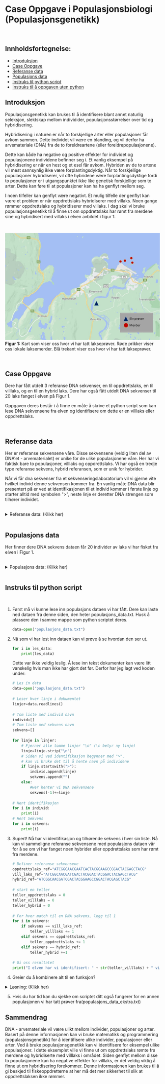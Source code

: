 # Case Oppgave i Populasjonsbiologi (Populasjonsgenetikk)

<br/>

## **Innholdsfortegnelse:**

* [Introduksjon](#introduksjon)
* [Case Oppgave](#case-oppgave)
* [Referanse data](#referanse-data)
* [Populasjons data](#populasjons-data)
* [Instruks til python script](#instruks-til-python-script)
* [Instruks til å oppgaven uten python](#instruks-til-å-oppgaven-uten-python)

## Introduksjon

Populasjonsgenetikk kan brukes til å identifisere blant annet naturlig seleksjon, slektskap mellom individider, populasjonsstørrelser over tid og hybridisering. 

Hybridisering i naturen er når to forskjellige arter eller populasjoner får avkom sammen. Dette individet vil være en blanding, og vil derfor ha arvemateriale (DNA) fra de to foreldreartene (eller foreldrepopulasjonene). 

Dette kan både ha negative og positive effekter for individet og populasjonene individene befinner seg i. Et vanlig eksempel på hybridisering er når en hest og et esel får avkom. Hybriden av de to artene vil mest sannsynlig ikke være forplantingsdyktig. Når to forskjellige populasjoner hybridiserer, vil ofte hybridene være forplantingsdyktige fordi to populasjoner er i utgangspunktet ikke like genetisk forskjellige som to arter. Dette kan føre til at populasjoner kan ha ha genflyt mellom seg. 

I noen tilfeller kan genflyt være negativt. Et mulig tilfelle der genflyt kan være et problem er når oppdrettslaks hybridiserer med villaks. Noen gange rømmer oppdrettslaks og hybridiserer med villaks. I dag skal vi bruke populasjonsgenetikk til å finne ut om oppdrettslaks har rømt fra merdene sine og hybridisert med villaks i elven avbildet i figur 1.



<br/>

![Some text.](kart.jpg)
**Figur 1:** Kart som viser oss hvor vi har tatt lakseprøver. Røde prikker viser oss lokale laksemerder. Blå trekant viser oss hvor vi har tatt lakseprøver. 


<br/>

## Case Oppgave

Dere har fått utdelt 3 referanse DNA sekvenser, en til oppdrettslaks, en til villlaks, og en til en hybrid laks. Dere har også fått utdelt DNA sekvenser til 20 laks fanget i elven på Figur 1. 

Oppgaven deres består i å finne en måte å skrive et python script som kan lese DNA sekvensene fra elven og identifisere om dette er en villlaks eller oppdrettslaks.

<br/>

## Referanse data

Her er referanse sekvensene våre. Disse sekvensene (veldig liten del av DNA'et - arvematerialet) er unike for de ulike populasjonene våre. Her har vi faktisk bare to populasjoner, villlaks og oppdrettslaks. Vi har også en tredje type referanse sekvens, hybrid referansen, som er unik for hybrider.

Når vi får dna sekvenser fra et sekvenseringslaboratorium vil vi gjerne vite hvilket individ denne sekvensen kommer fra. En vanlig måte DNA data blir presentert på er ved at identifikasjonen til et individ kommer i første linje og starter alltid med symbolen ">", neste linje er deretter DNA strengen som tilhører individet. 

<br/>

<details>
<summary>Referanse data: (Klikk her)</summary>
<br>

    >Vill_laks_referanse
    ATCGGCAACGAATCACTACGGAAGCCGGACTACGAGCTACG
    >Oppdretts_laks_referanse
    ATCGGCAACGATCGACTACGGACTACGGACTACGAGCTACG
    >hybrid_ref
    ATCGGCAACGATCGACTACGGAAGCCGGACTACGAGCTACG"
    
</details>

<br/>


## Populasjons data

Her finner dere DNA sekvens dataen får 20 individer av laks vi har fisket fra elven i Figur 1.

<br/>

<details>
<summary>Populasjons data: (Klikk her)</summary>
<br>

    >Laks1
    ATCGGCAACGATCGACTACGGACTACGGACTACGAGCTACG
    >Laks2
    ATCGGCAACGATCGACTACGGACTACGGACTACGAGCTACG
    >Laks3
    ATCGGCAACGATCGACTACGGACTACGGACTACGAGCTACG
    >Laks4
    ATCGGCAACGATCGACTACGGACTACGGACTACGAGCTACG
    >Laks5
    ATCGGCAACGATCGACTACGGACTACGGACTACGAGCTACG
    >Laks6
    ATCGGCAACGATCGACTACGGACTACGGACTACGAGCTACG
    >Laks7
    ATCGGCAACGATCGACTACGGACTACGGACTACGAGCTACG
    >Laks8
    ATCGGCAACGAATCACTACGGAAGCCGGACTACGAGCTACG
    >Laks9
    ATCGGCAACGATCGACTACGGACTACGGACTACGAGCTACG
    >Laks10
    ATCGGCAACGATCGACTACGGACTACGGACTACGAGCTACG
    >Laks11
    ATCGGCAACGATCGACTACGGACTACGGACTACGAGCTACG
    >Laks12
    ATCGGCAACGATCGACTACGGACTACGGACTACGAGCTACG
    >Laks13
    ATCGGCAACGATCGACTACGGACTACGGACTACGAGCTACG
    >Laks14
    ATCGGCAACGATCGACTACGGACTACGGACTACGAGCTACG
    >Laks15
    ATCGGCAACGATCGACTACGGAAGCCGGACTACGAGCTACG
    >Laks16
    ATCGGCAACGATCGACTACGGAAGCCGGACTACGAGCTACG
    >Laks17
    ATCGGCAACGATCGACTACGGACTACGGACTACGAGCTACG
    >Laks18
    ATCGGCAACGATCGACTACGGAAGCCGGACTACGAGCTACG
    >Laks19
    ATCGGCAACGATCGACTACGGACTACGGACTACGAGCTACG
    >Laks20
    ATCGGCAACGATCGACTACGGAAGCCGGACTACGAGCTACG

</details>

<br/>

## Instruks til python script

<br/>

1. Først må vi kunne lese inn populasjons dataen vi har fått. Dere kan laste ned dataen fra denne siden, den heter populasjons_data.txt. Husk å plassere den i samme mappe som python scriptet deres.

    ```python
    data=open("populasjons_data.txt")
    ```

2. Nå som vi har lest inn dataen kan vi prøve å se hvordan den ser ut.

    ```python
    for i in les_data:
        print(les_data)
    ```
    Dette var ikke veldig leslig. Å lese inn tekst dokumenter kan være litt vanskelig hvis man ikke har gjort det før. Derfor har jeg lagt ved koden under:

    ```python
    # Les in data
    data=open("populasjons_data.txt")

    # Leser hver linje i dokumentet
    linjer=data.readlines()

    # Tom liste med individ navn
    individ=[]
    # Tom liste med sekvens navn
    sekvens=[]

    for linje in linjer:
        # Fjerner alle tomme linjer "\n" (\n betyr ny linje)
        linje=linje.strip("\n")
        # Siden vi ved identifikasjon begynner med ">",
        # kan vi bruke det til å hente navn på individene
        if linje.startswith(">"):
            individ.append(linje)
            sekvens.append("")
        else:
            #Her henter vi DNA sekvensene
            sekvens[-1]+=linje

    # Hent identifikasjon
    for i in individ:
        print(i) 
    # Hent Sekvens
    for i in sekvens:
        print(i)
    ```

3. Supert! Nå har vi identifikasjon og tilhørende sekvens i hver sin liste. Nå kan vi sammeligne referanse sekvensene med populasjons dataen vår for å se om vi har fanget noen hybrider eller oppdrettslaks som har rømt fra merdene.

    ```python
    # Definer referanse sekvensene
    oppdrettslaks_ref="ATCGGCAACGAATCACTACGGAAGCCGGACTACGAGCTACG"
    vill_laks_ref="ATCGGCAACGATCGACTACGGACTACGGACTACGAGCTACG"
    hybrid_ref="ATCGGCAACGATCGACTACGGAAGCCGGACTACGAGCTACG"

    # start en teller
    teller_oppdrettslaks = 0
    teller_villlaks = 0
    teller_hybrid = 0

    # For hver match til en DNA sekvens, legg til 1
    for i in sekvens:
        if sekvens == vill_laks_ref:
            teller_villlaks += 1
        elif sekvens == oppdrettslaks_ref:
            teller_oppdrettslaks += 1
        elif sekvens == hybrid_ref:
            teller_hybrid +=1

    # Gi oss resultatet
    print("I elven har vi identifisert: " + str(teller_villlaks) + " villlaks, " + str(teller_oppdrettslaks) +,  " oppdrettslaks, og " + str(teller_hybrid) + " hybrider.")


    ```

4. Greier du å kombinere alt til en funksjon?

<details>
<summary>Løsning: (Klikk her)</summary>
<br>


```python
def identifiser_fisk(data):
    
    # referanse data
    oppdrettslaks_ref="ATCGGCAACGAATCACTACGGAAGCCGGACTACGAGCTACG"
    vill_laks_ref="ATCGGCAACGATCGACTACGGACTACGGACTACGAGCTACG"
    hybrid_ref="ATCGGCAACGATCGACTACGGAAGCCGGACTACGAGCTACG"

    # les in data
    data=open(data)

    # Leser hver linje i dokumentet
    linjer=data.readlines()

    # Tom liste med individ navn
    individ=[]
    # Tom liste med sekvens navn
    sekvens=[]

    for linje in linjer:
        # Fjerner alle tomme linjer "\n" (\n betyr ny linje)
        linje=linje.strip("\n")
        # Siden vi ved identifikasjon begynner med ">",
        # kan vi bruke det til å hente navn på individene
        if linje.startswith(">"):
            individ.append(linje)
            sekvens.append("")
        else:
        #   Her henter vi DNA sekvensene
            sekvens[-1]+=linje

    # start en teller
    teller_oppdrettslaks = 0
    teller_villlaks = 0
    teller_hybrid = 0
    # For hver match til en DNA sekvens, legg til 1
    for i in sekvens:
        if i == vill_laks_ref:
            teller_villlaks += 1
        elif i == oppdrettslaks_ref:
            teller_oppdrettslaks += 1
        else:
            teller_hybrid += 1
    # Gi oss resultatet
    return(print("I elven har vi identifisert: " + str(teller_villlaks) + " villlaks, " + str(teller_oppdrettslaks) +  " oppdrettslaks, og " + str(teller_hybrid) + "            hybrider."))

identifiser_fisk("populasjons_data.txt")
```
 
    
</details>

5. Hvis du har tid kan du sjekke om scriptet ditt også fungerer for en annen populasjonen vi har tatt prøver fra(populasjons_data_ekstra.txt)

## Sammendrag

DNA - arvemateriale vil være ulikt mellom individer, populasjoner og arter. Basert på denne informasjonen kan vi bruke matematikk og programmering (populasjonsgenetikk) for å identifisere ulike individer, populasjoner eller arter. Ved å bruke populasjonsgenetikk kan vi identifisere for eksempel ulike populasjoner. I dette eksemplet ville vi finne ut om oppdrettslaks rømte fra merdene og hybridiserte med villlaks i området. Siden genflyt mellom disse to populasjonene kan ha negative effekter for villlaks, er det veldig viktig å finne ut om hybridisering forekommer. Denne informasjonen kan brukes til å gi beskjed til fiskeoppdretterne at her må det mer sikkerhet til slik at oppdrettslaksen ikke rømmer.  
